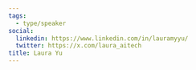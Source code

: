 ```yaml
---
tags:
  - type/speaker
social:
  linkedin: https://www.linkedin.com/in/lauramyyu/
  twitter: https://x.com/laura_aitech
title: Laura Yu
---
```


